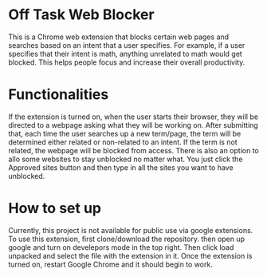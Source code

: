 # Off Task Web Blocker

This is a Chrome web extension that blocks certain web pages and searches based on an intent that a user specifies. For example, if a user specifies that their intent is math, anything unrelated to math would get blocked. This helps people focus and increase their overall productivity.

# Functionalities

If the extension is turned on, when the user starts their browser, they will be directed to a webpage asking what they will be working on. After submitting that, each time the user searches up a new term/page, the term will be determined either related or non-related to an intent. If the term is not related, the webpage will be blocked from access. There is also an option to allo some websites to stay unblocked no matter what. You just click the Approved sites button and then type in all the sites you want to have unblocked.

# How to set up

Currently, this project is not available for public use via google extensions. To use this extension, first clone/download the repository. then open up google and turn on develepors mode in the top right. Then click load unpacked and select the file with the extension in it. Once the extension is turned on, restart Google Chrome and it should begin to work.

